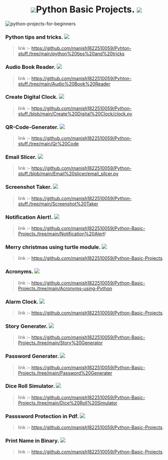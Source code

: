 <h1 align ="center"> <img src="https://img.icons8.com/color/48/000000/python.png"/>Python Basic Projects. <img src="https://img.icons8.com/color/48/000000/python.png"/></h1>

![python-projects-for-beginners](https://user-images.githubusercontent.com/59960810/110332701-afc63280-8046-11eb-9472-7af0c6f111e1.jpg)

### Python tips and tricks. <img src="https://img.icons8.com/clouds/30/000000/fantasy.png"/>
> link :- https://github.com/manish1822510059/Pyhton-stuff./tree/main/python%20tips%20and%20tricks
### Audio Book Reader.  <img src="https://img.icons8.com/officel/30/000000/reading-ebook.png"/>
> link :- https://github.com/manish1822510059/Pyhton-stuff./tree/main/Audio%20Book%20Reader
### Create Digital Clock. <img src="https://img.icons8.com/dusk/30/000000/display.png"/>
> link :- https://github.com/manish1822510059/Python-stuff./blob/main/Create%20Digital%20Clock/clock.py
### QR-Code-Generater.   <img src="https://img.icons8.com/nolan/30/qr-code.png"/>
> link :- https://github.com/manish1822510059/Python-stuff./tree/main/Qr%20Code
### Email Slicer.   <img src="https://img.icons8.com/doodle/30/000000/apple-mail.png"/>
> link :- https://github.com/manish1822510059/Python-stuff./blob/main/Email%20slicer/email_silcer.py
### Screenshot Taker.   <img src="https://img.icons8.com/color/30/000000/full-screen.png"/>
> link :- https://github.com/manish1822510059/Python-stuff./tree/main/Screenshot%20Taker
### Notification Alert!.   <img src="https://img.icons8.com/bubbles/30/000000/appointment-reminders.png"/>
> link :- https://github.com/manish1822510059/Python-Basic-Projects./tree/main/Notification%20Alert!
### Merry christmas using turtle module.   <img src="https://img.icons8.com/emoji/30/000000/-emoji-christmas-tree.png"/>
> link :- https://github.com/manish1822510059/Python-Basic-Projects.
### Acronyms.   <img src="https://img.icons8.com/dusk/30/000000/alphabetical-sorting.png"/>
> link :- https://github.com/manish1822510059/Python-Basic-Projects./tree/main/Acronyms-using-Python
### Alarm Clock.   <img src="https://img.icons8.com/cute-clipart/30/000000/alarm-clock.png"/>
> link :- https://github.com/manish1822510059/Python-Basic-Projects.
### Story Generater.   <img src="https://img.icons8.com/nolan/30/storytelling.png"/>
> link :- https://github.com/manish1822510059/Python-Basic-Projects./tree/main/Story%20Generator
### Password Generater.   <img src="https://img.icons8.com/fluent/30/000000/password-window.png"/>
> link :- https://github.com/manish1822510059/Python-Basic-Projects./tree/main/Password%20Generater
### Dice Roll Simulator.   <img src="https://img.icons8.com/plasticine/30/000000/dice.png"/>
> link :- https://github.com/manish1822510059/Python-Basic-Projects./tree/main/Dice%20Roll%20Simulator
### Passsword Protection in Pdf.   <img src="https://img.icons8.com/dusk/30/000000/show-password.png"/>
> link :- https://github.com/manish1822510059/Python-Basic-Projects.
### Print Name in Binary.   <img src="https://img.icons8.com/nolan/34/binary-file.png"/>
> link :- https://github.com/manish1822510059/Python-Basic-Projects.
